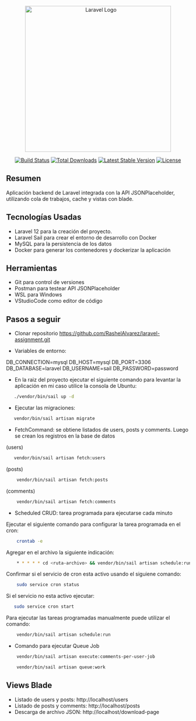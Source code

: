 <p align="center"><a href="https://laravel.com" target="_blank"><img src="https://raw.githubusercontent.com/laravel/art/master/logo-lockup/5%20SVG/2%20CMYK/1%20Full%20Color/laravel-logolockup-cmyk-red.svg" width="400" alt="Laravel Logo"></a></p>

<p align="center">
<a href="https://github.com/laravel/framework/actions"><img src="https://github.com/laravel/framework/workflows/tests/badge.svg" alt="Build Status"></a>
<a href="https://packagist.org/packages/laravel/framework"><img src="https://img.shields.io/packagist/dt/laravel/framework" alt="Total Downloads"></a>
<a href="https://packagist.org/packages/laravel/framework"><img src="https://img.shields.io/packagist/v/laravel/framework" alt="Latest Stable Version"></a>
<a href="https://packagist.org/packages/laravel/framework"><img src="https://img.shields.io/packagist/l/laravel/framework" alt="License"></a>
</p>

## Resumen

Aplicación backend de Laravel integrada con la API JSONPlaceholder, utilizando cola de trabajos, cache y vistas con blade.

## Tecnologías Usadas

- Laravel 12 para la creación del proyecto.
- Laravel Sail para crear el entorno de desarrollo con Docker
- MySQL para la persistencia de los datos
- Docker para generar los contenedores y dockerizar la aplicación

## Herramientas

- Git para control de versiones
- Postman para testear API JSONPlaceholder
- WSL para Windows
- VStudioCode como editor de código


## Pasos a seguir
 
- Clonar repositorio https://github.com/RashelAlvarez/laravel-assignment.git

- Variables de entorno:

DB_CONNECTION=mysql
DB_HOST=mysql
DB_PORT=3306
DB_DATABASE=laravel
DB_USERNAME=sail
DB_PASSWORD=password

- En la raiz del proyecto ejecutar el siguiente comando para levantar la aplicación en mi caso utilice la consola de Ubuntu:

```bash
   ./vendor/bin/sail up -d
```
- Ejecutar las migraciones: 

```bash
   vendor/bin/sail artisan migrate
```

- FetchCommand: se obtiene listados de users, posts y comments. Luego se crean los registros en la base de datos

(users)

```bash
   vendor/bin/sail artisan fetch:users
```

(posts)


```bash
    vendor/bin/sail artisan fetch:posts
```

(comments)


```bash
    vendor/bin/sail artisan fetch:comments
```

- Scheduled CRUD: tarea programada para ejecutarse cada minuto

Ejecutar el siguiente comando para configurar la tarea programada en el cron:


```bash
    crontab -e
```

Agregar en el archivo la siguiente indicación:

```bash
    * * * * * cd <ruta-archivo> && vendor/bin/sail artisan schedule:run >> /dev/null 2>&1 
```

Confirmar si el servicio de cron esta activo usando el siguiene comando:

```bash
    sudo service cron status
```

Si el servicio no esta activo ejecutar:


```bash
   sudo service cron start
```

Para ejecutar las tareas programadas manualmente puede utilizar el comando:


```bash
    vendor/bin/sail artisan schedule:run
```


- Comando para ejecutar Queue Job

```bash
    vendor/bin/sail artisan execute:comments-per-user-job
```


```bash
    vendor/bin/sail artisan queue:work
```


## Views Blade

- Listado de users y posts: http://localhost/users
- Listado de posts y comments: http://localhost/posts
- Descarga de archivo JSON: http://localhost/download-page
